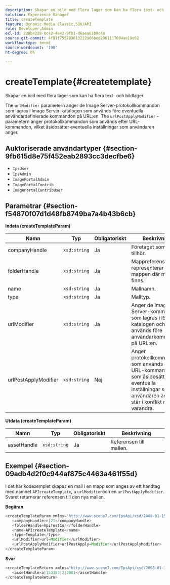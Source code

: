 ```yaml
---
description: Skapar en bild med flera lager som kan ha flera text- och bildlager.
solution: Experience Manager
title: createTemplate
feature: Dynamic Media Classic,SDK/API
role: Developer,Admin
exl-id: 228b4228-8c42-4e42-9fb1-d6aea61b9c4a
source-git-commit: 4f81f755789613222a66bed2961117604ae19e62
workflow-type: tm+mt
source-wordcount: '190'
ht-degree: 0%

---
```


# createTemplate{#createtemplate}

Skapar en bild med flera lager som kan ha flera text- och bildlager.

The `urlModifier` parametern anger de Image Server-protokollkommandon som lagras i Image Server-katalogen som används före eventuella användardefinierade kommandon på URL:en. The `urlPostApplyModifier` -parametern anger protokollkommandon som används efter URL-kommandon, vilket åsidosätter eventuella inställningar som användaren anger.

## Auktoriserade användartyper {#section-9fb615d8e75f452eab2893cc3decfbe6}

* `IpsUser`
* `IpsAdmin`
* `ImagePortalAdmin`
* `ImagePortalContrib`
* `ImagePortalContribUser`

## Parametrar {#section-f54870f07d1d48fb8749ba7a4b43b6cb}

**Indata (createTemplateParam)**

| Namn | Typ | Obligatoriskt | Beskrivning |
|---|---|---|---|
| companyHandle | `xsd:string` | Ja | Företaget som mallen tillhör. |
| folderHandle | `xsd:string` | Ja | Mappreferensen som representerar mappen där mallen finns. |
| name | `xsd:string` | Ja | Mallnamn. |
| type | `xsd:string` | Ja | Malltyp. |
| urlModifier | `xsd:string` | Ja | Anger de Image Server-kommandon som lagras i IS-katalogen och som används före användarkommandon på URL:en. |
| urlPostApplyModifier | `xsd:string` | Nej | Anger protokollkommandon som används efter URL-kommandon, som åsidosätter eventuella inställningar som användaren anger står i konflikt med varandra. |

**Utdata (createTemplateParam)**

| Namn | Typ | Obligatoriskt | Beskrivning |
|---|---|---|---|
| assetHandle | `xsd:string` | Ja | Referensen till mallen. |

## Exempel {#section-09adb4d2f0c944af875c4463a461f55d}

I det här kodexemplet skapas en mall i en mapp som anges av ett handtag med namnet `APIcreateTemplate`, a `urlModifier`och en `urlPostApplyModifier`. Svaret returnerar referensen till den nya mallen.

**Begäran**

```java
<createTemplateParam xmlns="http://www.scene7.com/IpsApi/xsd/2008-01-15">
   <companyHandle>c|21</companyHandle>
   <folderHandle>ApiTestCo/</folderHandle>
   <name>APIcreateTemplate</name>
   <type>Template</type>
   <urlModifier>url=Modifier</urlModifier>
   <urlPostApplyModifier>urlPostApply=Modifier</urlPostApplyModifier>
</createTemplateParam>
```

**Svar**

```java
<createTemplateReturn xmlns="http://www.scene7.com/IpsApi/xsd/2008-01-15">
   <assetHandle>a|153393|2|2061</assetHandle>
</createTemplateReturn>
```
